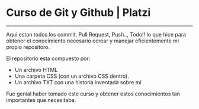 # Curso de Git y Github | Platzi
------------
Aqui estan todos los commit, Pull Request, Push.., Todo!! lo que hice para obtener el conocimiento necesario ccrear y manejar eficientemente mi propio repositoro.

El repositorio esta compuesto por:
- Un archivo HTML
- Una carpeta CSS (con un archivo CSS dentro).
- Un archivo TXT con una historia inventada sobre mí

Fue genial haber tomado este curso y obtener estos conocimientos tan importantes que necesitaba. 
